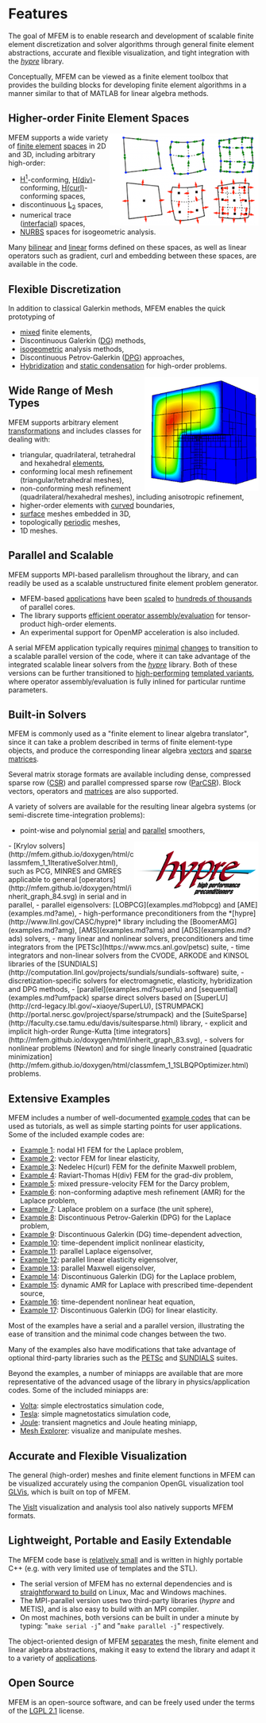 # Features

The goal of MFEM is to enable research and development of scalable finite element discretization and solver algorithms through general finite element abstractions, accurate and flexible visualization, and tight integration with the *[hypre](http://www.llnl.gov/CASC/hypre)* library.

Conceptually, MFEM can be viewed as a finite element toolbox that provides the building blocks for developing finite element algorithms in a manner similar to that of MATLAB for linear algebra methods.

## Higher-order Finite Element Spaces

<img src="../img/ho-spaces-padding.png" align="right" alt="H(curl) and H(div) spaces">

MFEM supports a wide variety of [finite element](http://mfem.github.io/doxygen/html/inherit_graph_20.svg) [spaces](http://mfem.github.io/doxygen/html/inherit_graph_21.svg) in 2D and 3D, including arbitrary high-order:

 - [H<sup>1</sup>](examples.md?h1)-conforming, [H(div)](examples.md?hdiv)-conforming, [H(curl)](examples.md?hcurl)-conforming spaces,
 - discontinuous [L<sub>2</sub>](examples.md?l2) spaces,
 - numerical trace ([interfacial](examples.md?h12)) spaces,
 - [NURBS](examples.md?nurbs) spaces for isogeometric analysis.

Many [bilinear](http://mfem.github.io/doxygen/html/inherit_graph_79.svg) and [linear](http://mfem.github.io/doxygen/html/inherit_graph_47.svg) forms defined on these spaces, as well as linear operators such as gradient, curl and embedding between these spaces, are available in the code.

## Flexible Discretization

In addition to classical Galerkin methods, MFEM enables the quick prototyping of

 - [mixed](examples.md?mixed) finite elements,
 - Discontinuous Galerkin ([DG](examples.md?dg)) methods,
 - [isogeometric](examples.md?nurbs) analysis methods,
 - Discontinuous Petrov-Galerkin ([DPG](examples.md?dpg)) approaches,
 - [Hybridization](examples.md?hybr) and [static condensation](examples.md?staticcond) for high-order problems.

<img src="../img/examples/ex6.png" align="right" width="230">

## Wide Range of Mesh Types

MFEM supports arbitrary element [transformations](http://mfem.github.io/doxygen/html/inherit_graph_18.svg) and includes classes for dealing with:

 - triangular, quadrilateral, tetrahedral and hexahedral [elements](http://mfem.github.io/doxygen/html/inherit_graph_17.svg),
 - conforming local mesh refinement (triangular/tetrahedral meshes),
 - non-conforming mesh refinement (quadrilateral/hexahedral meshes), including anisotropic refinement,
 - higher-order elements with [curved](mesh-formats.md#curvilinear-vtk-meshes) boundaries,
 - [surface](https://github.com/mfem/mfem/blob/master/data/square-disc-surf.mesh) meshes embedded in 3D,
 - topologically [periodic](https://github.com/mfem/mfem/blob/master/data/periodic-hexagon.mesh) meshes,
 - 1D meshes.

## Parallel and Scalable

MFEM supports MPI-based parallelism throughout the library, and can readily be used as a scalable unstructured finite element problem generator.

 - MFEM-based [applications](http://www.llnl.gov/casc/blast) have been [scaled](http://computation.llnl.gov/blast/parallel-performance) to [hundreds of thousands](http://computation.llnl.gov/sites/default/files/public/NewBLASTScaling.png) of parallel cores.
 - The library supports [efficient operator assembly/evaluation](performance.md) for tensor-product high-order elements.
 - An experimental support for OpenMP acceleration is also included.

A serial MFEM application typically requires [minimal](http://mfem.github.io/doxygen/html/ex1_8cpp_source.html) [changes](http://mfem.github.io/doxygen/html/ex1p_8cpp_source.html) to transition to a scalable parallel version of the code, where it can take advantage of the integrated scalable linear solvers from the *[hypre](http://www.llnl.gov/CASC/hypre)* library. Both of these versions can be further transitioned to [high-performing](http://mfem.github.io/doxygen/html/miniapps_2performance_2ex1_8cpp_source.html) [templated variants](http://mfem.github.io/doxygen/html/miniapps_2performance_2ex1p_8cpp_source.html), where operator assembly/evaluation is fully inlined for particular runtime parameters.

## Built-in Solvers

MFEM is commonly used as a "finite element to linear algebra translator", since it can take a problem described in terms of finite element-type objects, and produce the corresponding linear algebra
[vectors](http://mfem.github.io/doxygen/html/inherit_graph_120.svg) and [sparse matrices](http://mfem.github.io/doxygen/html/inherit_graph_84.svg).

Several matrix storage formats are available including dense, compressed sparse row ([CSR](http://mfem.github.io/doxygen/html/classmfem_1_1SparseMatrix.html)) and parallel compressed sparse row ([ParCSR](http://mfem.github.io/doxygen/html/classmfem_1_1HypreParMatrix.html)). Block vectors, operators and [matrices](http://mfem.github.io/doxygen/html/classmfem_1_1BlockMatrix.html) are also supported.

A variety of solvers are available for the resulting linear algebra systems (or semi-discrete time-integration problems):

 - point-wise and polynomial [serial](http://mfem.github.io/doxygen/html/classmfem_1_1SparseSmoother.html) and [parallel](http://mfem.github.io/doxygen/html/classmfem_1_1HypreSmoother.html) smoothers,
<img src="../img/hypre_wiw.gif" align="right" width="250">
 - [Krylov solvers](http://mfem.github.io/doxygen/html/classmfem_1_1IterativeSolver.html), such as PCG, MINRES and GMRES applicable to general [operators](http://mfem.github.io/doxygen/html/inherit_graph_84.svg) in serial and in parallel,
 - parallel eigensolvers: [LOBPCG](examples.md?lobpcg) and [AME](examples.md?ame),
 - high-performance preconditioners from the *[hypre](http://www.llnl.gov/CASC/hypre)* library including the [BoomerAMG](examples.md?amg), [AMS](examples.md?ams) and [ADS](examples.md?ads) solvers,
 - many linear and nonlinear solvers, preconditioners and time integrators from the [PETSc](https://www.mcs.anl.gov/petsc) suite,
 - time integrators and non-linear solvers from the CVODE, ARKODE and KINSOL libraries of the [SUNDIALS](http://computation.llnl.gov/projects/sundials/sundials-software) suite,
 - discretization-specific solvers for electromagnetic, elasticity, hybridization and DPG methods,
 - [parallel](examples.md?superlu) and [sequential](examples.md?umfpack) sparse direct solvers based on [SuperLU](http://crd-legacy.lbl.gov/~xiaoye/SuperLU), [STRUMPACK](http://portal.nersc.gov/project/sparse/strumpack) and the [SuiteSparse](http://faculty.cse.tamu.edu/davis/suitesparse.html) library,
 - explicit and implicit high-order Runge-Kutta [time integrators](http://mfem.github.io/doxygen/html/inherit_graph_83.svg),
 - solvers for nonlinear problems (Newton) and for single linearly constrained [quadratic minimization](http://mfem.github.io/doxygen/html/classmfem_1_1SLBQPOptimizer.html) problems.

## Extensive Examples

MFEM includes a number of well-documented [example codes](examples.md) that can be used as tutorials, as well as simple starting points for user applications. Some of the included example codes are:

 - [Example 1](http://mfem.github.io/doxygen/html/ex1_8cpp_source.html): nodal H1 FEM for the Laplace problem,
 - [Example 2](http://mfem.github.io/doxygen/html/ex2_8cpp_source.html): vector FEM for linear elasticity,
 - [Example 3](http://mfem.github.io/doxygen/html/ex3_8cpp_source.html): Nedelec H(curl) FEM for the definite Maxwell problem,
 - [Example 4](http://mfem.github.io/doxygen/html/ex4_8cpp_source.html): Raviart-Thomas H(div) FEM for the grad-div problem,
 - [Example 5](http://mfem.github.io/doxygen/html/ex5_8cpp_source.html): mixed pressure-velocity FEM for the Darcy problem,
 - [Example 6](http://mfem.github.io/doxygen/html/ex6_8cpp_source.html): non-conforming adaptive mesh refinement (AMR) for the Laplace problem,
 - [Example 7](http://mfem.github.io/doxygen/html/ex7_8cpp_source.html): Laplace problem on a surface (the unit sphere),
 - [Example 8](http://mfem.github.io/doxygen/html/ex8_8cpp_source.html): Discontinuous Petrov-Galerkin (DPG) for the Laplace problem,
 - [Example 9](http://mfem.github.io/doxygen/html/ex9_8cpp_source.html): Discontinuous Galerkin (DG) time-dependent advection,
 - [Example 10](http://mfem.github.io/doxygen/html/ex10_8cpp_source.html): time-dependent implicit nonlinear elasticity,
 - [Example 11](http://mfem.github.io/doxygen/html/ex11p_8cpp_source.html): parallel Laplace eigensolver,
 - [Example 12](http://mfem.github.io/doxygen/html/ex12p_8cpp_source.html): parallel linear elasticity eigensolver,
 - [Example 13](http://mfem.github.io/doxygen/html/ex13p_8cpp_source.html): parallel Maxwell eigensolver,
 - [Example 14](http://mfem.github.io/doxygen/html/ex14_8cpp_source.html): Discontinuous Galerkin (DG) for the Laplace problem,
 - [Example 15](http://mfem.github.io/doxygen/html/ex15_8cpp_source.html): dynamic AMR for Laplace with prescribed time-dependent source,
 - [Example 16](http://mfem.github.io/doxygen/html/ex16_8cpp_source.html): time-dependent nonlinear heat equation,
 - [Example 17](http://mfem.github.io/doxygen/html/ex17_8cpp_source.html): Discontinuous Galerkin (DG) for linear elasticity.

Most of the examples have a serial and a parallel version, illustrating the ease of transition and the minimal code changes between the two.

Many of the examples also have modifications that take advantage of optional third-party libraries such as the [PETSc](http://mfem.github.io/doxygen/html/petsc_8hpp.html) and [SUNDIALS](http://mfem.github.io/doxygen/html/sundials_8hpp.html) suites.

Beyond the examples, a number of miniapps are available that are more representative of the advanced usage of the library in physics/application codes. Some of the included miniapps are:

 - [Volta](http://mfem.github.io/doxygen/html/volta_8cpp_source.html): simple electrostatics simulation code,
 - [Tesla](http://mfem.github.io/doxygen/html/volta_8cpp_source.html): simple magnetostatics simulation code,
 - [Joule](http://mfem.github.io/doxygen/html/joule_8cpp_source.html): transient magnetics and Joule heating miniapp,
 - [Mesh Explorer](http://mfem.github.io/doxygen/html/mesh-explorer_8cpp_source.html): visualize and manipulate meshes.

## Accurate and Flexible Visualization

The general (high-order) meshes and finite element functions in MFEM can be visualized accurately using the companion OpenGL visualization tool [GLVis](http://glvis.org), which is built on top of MFEM.

The [VisIt](http://visit.llnl.gov) visualization and analysis tool also natively supports MFEM formats.

## Lightweight, Portable and Easily Extendable

The MFEM code base is [relatively small](download.md) and is written in highly portable C++ (e.g. with very limited use of templates and the STL).

 - The serial version of MFEM has no external dependencies and is [straightforward to build](building.md) on Linux, Mac and Windows machines.
 - The MPI-parallel version uses two third-party libraries (*hypre* and METIS), and is also easy to build with an MPI compiler.
 - On most machines, both versions can be built in under a minute by typing: "`make serial -j`" and "`make parallel -j`" respectively.

The object-oriented design of MFEM [separates](http://mfem.github.io/doxygen/html/index.html) the mesh, finite element and linear algebra abstractions, making it easy to extend the library and adapt it to a variety of [applications](publications.md).

## Open Source

MFEM is an open-source software, and can be freely used under the terms of the [LGPL 2.1](https://www.gnu.org/licenses/lgpl-2.1.html) license.

